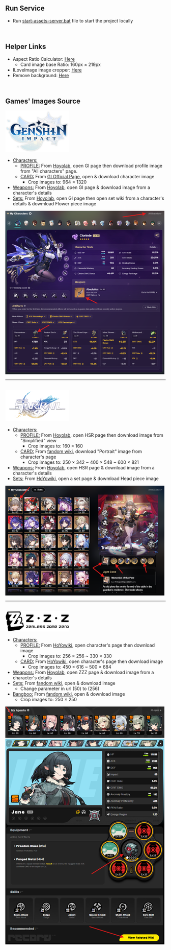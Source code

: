 ## Run Service
- Run [start-assets-server.bat](./start-assets-server.bat) file to start the project locally

<br>

## Helper Links

- Aspect Ratio Calculator: [Here](https://andrew.hedges.name/experiments/aspect_ratio/)
  - Card image base Ratio: 160px $\times$ 219px
- ILoveImage image cropper: [Here](https://www.iloveimg.com/crop-image)
- Remove background: [Here](https://www.remove.bg/)

<br>

## Games' Images Source

<img src="assets/images/gi/GI_Logo.png" alt="Step 1" width="200"/>

- <u>Characters:</u>
  - <u>PROFILE:</u> From [Hoyolab](https://www.hoyolab.com/accountCenter/postList?id=17195645), open GI page then download profile image from "All characters" page.
  - <u>CARD:</u> From [GI Official Page](https://genshin.hoyoverse.com/en/character/mondstadt), open & download character image
    - Crop images to: 964 $\times$ 1320
- <u>Weapons:</u> From [Hoyolab](https://www.hoyolab.com/accountCenter/postList?id=17195645), open GI page & download image from a character's details
- <u>Sets:</u> From [Hoyolab](https://www.hoyolab.com/accountCenter/postList?id=17195645), open GI page then open set wiki from a character's details & dowmload Flower piece image

<img src="assets/readme/gi-image-loc-1.png" alt="Step 1" width="500"/>

---
<br>

<img src="assets/images/hsr/HSR_Logo.png" alt="Step 1" width="200"/>

- <u>Characters:</u>
  - <u>PROFILE:</u> From [Hoyolab](https://www.hoyolab.com/accountCenter/postList?id=17195645), open HSR page then download image from "Simplified" view
    - Crop images to: 160 $\times$ 160
  - <u>CARD:</u> From [fandom wiki](https://honkai-star-rail.fandom.com/wiki/Character/List), download "Portrait" image from character's page
    - Crop images to: 250 $\times$ 342 ~ 400 $\times$ 548 ~ 600 $\times$ 821
- <u>Weapons:</u> From [Hoyolab](https://www.hoyolab.com/accountCenter/postList?id=17195645), open HSR page & download image from a character's details
- <u>Sets:</u> From [HoYowiki](https://wiki.hoyolab.com/pc/hsr/aggregate/108), open a set page & dowmload Head piece image

<img src="assets/readme/hsr-image-loc-1.png" alt="Step 1" width="500"/>

---
<br>

<img src="assets/images/zzz/ZZZ_Logo.png" alt="Step 1" width="200"/>

- <u>Characters:</u>
  - <u>PROFILE:</u> From [HoYowiki](https://wiki.hoyolab.com/pc/zzz/aggregate/8), open character's page then download image
    - Crop images to: 256 $\times$ 256 ~ 330 $\times$ 330
  - <u>CARD:</u> From [HoYowiki](https://wiki.hoyolab.com/pc/zzz/aggregate/8), open character's page then download image
    - Crop images to: 450 $\times$ 616 ~ 500 $\times$ 684
- <u>Weapons:</u> From [Hoyolab](https://www.hoyolab.com/accountCenter/postList?id=17195645), open ZZZ page & download image from a character's details
- <u>Sets:</u> From [fandom wiki](https://zenless-zone-zero.fandom.com/wiki/Drive_Disc/List), open & download image
  - Change parameter in url (50) to (256)
- <u>Bangboo:</u> From [fandom wiki](https://zenless-zone-zero.fandom.com/wiki/Bangboo), open & download image
  - Crop images to: 250 $\times$ 250

<img src="assets/readme/zzz-image-loc-1.png" alt="Step 1" width="500"/>
<br/>
<img src="assets/readme/zzz-image-loc-2.png" alt="Step 2" width="500"/>
